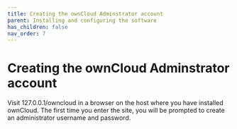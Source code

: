 ```yaml
---
title: Creating the ownCloud Adminstrator account
parent: Installing and configuring the software
has_children: false
nav_order: 7
---
```


# Creating the ownCloud Adminstrator account

Visit 127.0.0.1/owncloud in a browser on the host where you have installed ownCloud. The first time you enter the site, you will be prompted to create an administrator username and password.